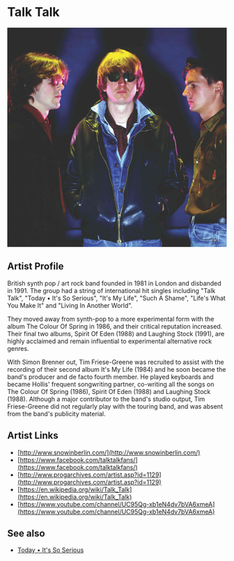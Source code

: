 # Talk Talk

![](../../assets/artists/Talk_Talk.png)

## Artist Profile

British synth pop / art rock band founded in 1981 in London and disbanded in 1991. The group had a string of international hit singles including "Talk Talk", "Today • It's So Serious", "It's My Life", "Such A Shame", "Life's What You Make It" and "Living In Another World".

They moved away from synth-pop to a more experimental form with the album The Colour Of Spring in 1986, and their critical reputation increased. 
Their final two albums, Spirit Of Eden (1988) and Laughing Stock (1991), are highly acclaimed and remain influential to experimental alternative rock genres.

With Simon Brenner out, Tim Friese-Greene was recruited to assist with the recording of their second album It's My Life (1984) and he soon became the band's producer and de facto fourth member. He played keyboards and became Hollis' frequent songwriting partner, co-writing all the songs on The Colour Of Spring (1986), Spirit Of Eden (1988) and Laughing Stock (1988). Although a major contributor to the band's studio output, Tim Friese-Greene did not regularly play with the touring band, and was absent from the band's publicity material.

## Artist Links

- [http://www.snowinberlin.com/](http://www.snowinberlin.com/)
- [https://www.facebook.com/talktalkfans/](https://www.facebook.com/talktalkfans/)
- [http://www.progarchives.com/artist.asp?id=1129](http://www.progarchives.com/artist.asp?id=1129)
- [https://en.wikipedia.org/wiki/Talk_Talk](https://en.wikipedia.org/wiki/Talk_Talk)
- [https://www.youtube.com/channel/UC95Qg-xb1eN4dv7bVA6xmeA](https://www.youtube.com/channel/UC95Qg-xb1eN4dv7bVA6xmeA)


## See also

- [Today • It's So Serious](Today_•_Its_So_Serious.md)
